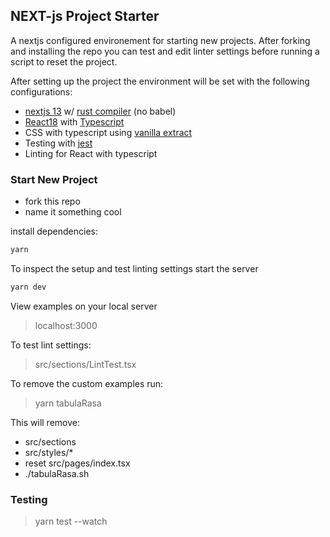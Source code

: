 ## NEXT-js Project Starter 

A nextjs configured environement for starting new projects. 
After forking and installing the repo you can test and edit linter settings before running a script to reset the project. 

After setting up the project the environment will be set with the following configurations:

- [nextjs 13](https://nextjs.org/docs) w/ [rust compiler](https://nextjs.org/docs/advanced-features/compiler) (no babel)
- [React18](https://reactjs.org/blog/2022/03/29/react-v18.html) with [Typescript](https://www.typescriptlang.org/docs/handbook/react.html)
- CSS with typescript using [vanilla extract](https://vanilla-extract.style/)
- Testing with [jest](https://jestjs.io/)
- Linting for React with typescript


### Start New Project

- fork this repo
- name it something cool

install dependencies:
```bash
yarn
```

To inspect the setup and test linting settings start the server
```bash
yarn dev
```
View examples on your local server
> localhost:3000

To test lint settings:
> src/sections/LintTest.tsx

To remove the custom examples run:

> yarn tabulaRasa

This will remove:

- src/sections
- src/styles/*
- reset src/pages/index.tsx
- ./tabulaRasa.sh

### Testing

> yarn test --watch


